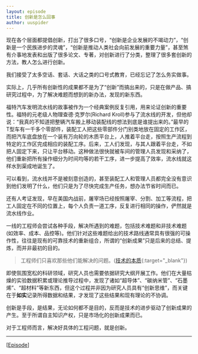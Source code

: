 ```yaml
---
layout: episode
title: 创新是怎么回事
author: uuspider
---
```


现在各个层面都提倡创新，打出了很多口号，“创新是企业发展的不竭动力”，“创新是一个民族进步的灵魂”，“创新是推动人类社会向前发展的重要力量”，甚至煞有介事地发表和出版了很多论文、专著，对创新进行了分类，整理了很多套创新的方法，教人怎么进行创新。

我们接受了太多空话、套话、大话之类的口号式教育，已经忘记了怎么务实做事。

实际上，几乎所有创新性的成果都不是为了“创新”而搞出来的，只是在做产品、搞研究过程中，为了解决难题而想到的新办法，发现的新东西。

福特汽车发明流水线的故事被作为一个经典案例反复引用，用来论证创新的重要性。福特的元老级人物理查德·克罗尔(Richard Kroll)参与了流水线的开发，但他却说：“我真的不知道把整辆汽车搬上移动装配线的想法到底是谁提出来的。”最早的T型车有一千多个零部件，装配工人把这些零部件分门别类地放在固定的工作区，而把汽车底盘放在一个装有万向轮的木质平台上，人推着平台走，按照生产流程到特定的工作区完成相应的装配工序。后来，工人们发现，与其人跟着平台走，不如把人固定下来，只让平台移动。这种做法很快就被车间的管理人员发现和采纳了，他们重新把所有操作细分为时间均等的若干工序，进一步提高了效率，流水线就这样水到渠成地诞生了。

可以看到，流水线并不是被刻意创造的，甚至装配工人和管理人员都完全没有意识到他们发明了什么，他们只是为了尽快完成生产任务，想办法节省时间而已。

还有人考证发现，早在美国内战前，屠宰场已经按照屠宰、分割、加工等流程，把工人固定在不同的位置上，每个人负责一道工序，反复进行相同的操作，俨然就是流水线作业。

一线的工程师会尝试各种手段，解决所遇到的难题，包括技术难题和非技术难题(如效率、成本、品控等)。他们针对这些难题给出的技术路线通常具有很强的可操作性，往往是现有的可靠技术的重新组合，所谓的“创新成果”只是后来的总结、提炼，而并非最初的目的。

>工程师们只喜欢那些他们能解决的问题。([技术的本质][ref01]{:target="_blank"})

即使氛围宽松的科研领域，研究人员也需要依据研究大纲开展工作。他们在大量枯燥的实验数据积累或理论推导过程中，发现了诸如“超导体”、“碳纳米管”、“石墨烯”、“超材料”等新东西，但这个过程并非因为研究人员具有“创新思维”，而关键在于**如实**记录所得数据和结果，才发现了这些结果和现有理论的不协调。

创新是手段，是结果，无论如何都不是目的，反而是技术的进步驱动了创新成果的产生。至于所谓自主知识产权，只是市场化的创新成果而已。

对于工程师而言，解决好具体的工程问题，就是创新。

***

[[Episode][episode]]

[episode]:http://about.uuspider.com/2019/06/02/episodeindex.html
[ref01]:https://book.douban.com/subject/25846075/
